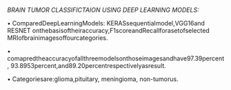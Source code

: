 *BRAIN TUMOR CLASSIFICTAION USING DEEP LEARNING MODELS:*


• ComparedDeepLearningModels: KERASsequentialmodel,VGG16and RESNET onthebasisoftheiraccuracy,F1scoreandRecallforasetofselected MRIofbrainimagesoffourcategories.

• comapredtheaccuracyofallthreemodelsonthoseimagesandhave97.39percent, 93.8953percent,and89.20percentrespectivelyasresult.

• Categoriesare:glioma,pituitary, meningioma, non-tumorus.


